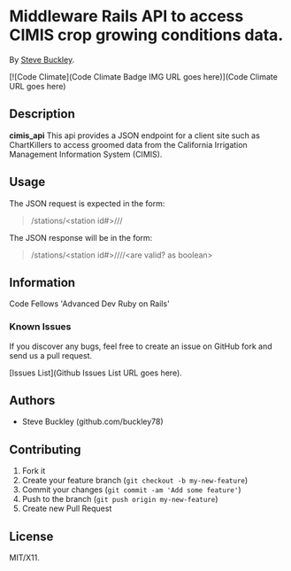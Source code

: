 # Middleware Rails API to access CIMIS crop growing conditions data.

By [Steve Buckley](steve.buckley@gerrit-tech.com).

[![Code Climate](Code Climate Badge IMG URL goes here)](Code Climate URL goes here)

## Description
**cimis_api** This api provides a JSON endpoint for a client site such as ChartKillers to access groomed data from the California Irrigation Management Information System (CIMIS).


## Usage

The JSON request is expected in the form:
> /stations/<station id#>/<start date as YYYY-MM-DD>/<end date as YYYY-MM-DD>/

The JSON response will be in the form:
> /stations/<station id#>/<calendar data as YYYY-MM-DD>/<daily min temperature as nn.n>/<daily max temperature as nn.n>/<are valid? as boolean>


## Information

Code Fellows 'Advanced Dev Ruby on Rails'


### Known Issues

If you discover any bugs, feel free to create an issue on GitHub fork and
send us a pull request.

[Issues List](Github Issues List URL goes here).

## Authors

* Steve Buckley (github.com/buckley78)


## Contributing

1. Fork it
2. Create your feature branch (`git checkout -b my-new-feature`)
3. Commit your changes (`git commit -am 'Add some feature'`)
4. Push to the branch (`git push origin my-new-feature`)
5. Create new Pull Request


## License

MIT/X11.
